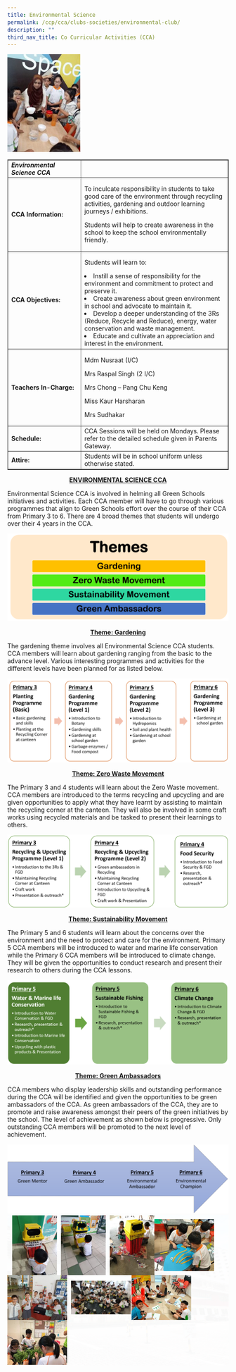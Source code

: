 ```yaml
---
title: Environmental Science
permalink: /ccp/cca/clubs-societies/environmental-club/
description: ""
third_nav_title: Co Curricular Activities (CCA)
---
```

<img style="width: 33%;" src="/images/es.jpeg">
<table class="table table-bordered table-responsive" border="1" cellpadding="10">
<tbody>
<tr>
<td width="177"><em><strong>Environmental Science CCA</strong></em></td>
<td width="425">&nbsp;</td>
</tr>
<tr>
<td width="177"><strong>CCA Information:</strong></td>
<td width="425">
<p>To inculcate responsibility in students to take good care of the environment through recycling activities, gardening and outdoor learning journeys / exhibitions.</p>
<p>Students will help to create awareness in the school to keep the school environmentally friendly.</p>
</td>
</tr>
<tr>
<td width="177"><strong>CCA Objectives:</strong></td>
<td width="425">
<p>Students will learn to:</p>
<li>Instill a sense of responsibility for the environment and commitment to protect and preserve it.</li>
<li>Create awareness about green environment in school and advocate to maintain it.</li>
<li>Develop a deeper understanding of the 3Rs (Reduce, Recycle and Reduce), energy, water conservation and waste management.</li>
<li>Educate and cultivate an appreciation and interest in the environment.</li>

</td>
</tr>
<tr>
<td width="177"><strong>Teachers In-Charge:</strong></td>
<td width="425">
<p>Mdm Nusraat (I/C)</p>
<p>Mrs Raspal Singh (2 I/C)</p>
<p>Mrs Chong – Pang Chu Keng</p>
<p>Miss Kaur Harsharan</p>
<p>Mrs Sudhakar</p>
</td>
</tr>
<tr>
<td width="177"><strong>Schedule:</strong></td>
<td width="425">CCA Sessions will be held on Mondays. Please refer to the detailed schedule given in Parents Gateway.</td>
</tr>
<tr>
<td width="177"><strong>Attire:</strong></td>
<td width="425">Students will be in school uniform unless otherwise stated.</td>
</tr>
</tbody>
</table>
<p style="text-align: center;"><strong><u>ENVIRONMENTAL SCIENCE CCA</u></strong></p>
<p>Environmental Science CCA is involved in helming all Green Schools initiatives and activities. Each CCA member will have to go through various programmes that align to Green Schools effort over the course of their CCA from Primary 3 to 6. There are 4 broad themes that students will undergo over their 4 years in the CCA.</p>
<img src="/images/es1.png">
<p style="text-align: center;"><strong><u>Theme: Gardening</u></strong></p>
<p>The gardening theme involves all Environmental Science CCA students. CCA members will learn about gardening ranging from the basic to the advance level. Various interesting programmes and activities for the different levels have been planned for as listed below.</p>
<img src="/images/es2.png">
<p style="text-align: center;"><strong><u>Theme: Zero Waste Movement</u></strong></p>
<p>The Primary 3 and 4 students will learn about the Zero Waste movement. CCA members are introduced to the terms recycling and upcycling and are given opportunities to apply what they have learnt by assisting to maintain the recycling corner at the canteen. They will also be involved in some craft works using recycled materials and be tasked to present their learnings to others.</p>
<img src="/images/es3.png">
<p style="text-align: center;"><strong><u>Theme: Sustainability Movement</u></strong></p>
<p>The Primary 5 and 6 students will learn about the concerns over the environment and the need to protect and care for the environment. Primary 5 CCA members will be introduced to water and marine life conservation while the Primary 6 CCA members will be introduced to climate change. They will be given the opportunities to conduct research and present their research to others during the CCA lessons.</p>
<img src="/images/es4.png">
<p style="text-align: center;"><strong><u>Theme: Green Ambassadors</u></strong></p>
<p>CCA members who display leadership skills and outstanding performance during the CCA will be identified and given the opportunities to be green ambassadors of the CCA. As green ambassadors of the CCA, they are to promote and raise awareness amongst their peers of the green initiatives by the school. The level of achievement as shown below is progressive. Only outstanding CCA members will be promoted to the next level of achievement.</p>
<img src="/images/es5.png">
<img src="/images/es6.png">